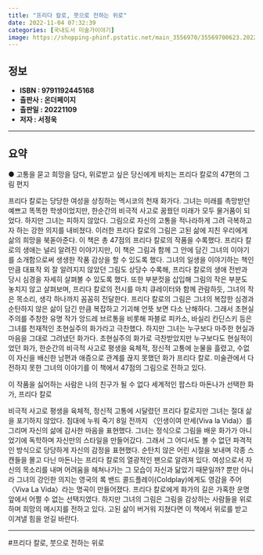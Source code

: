 ```yaml
---
title: "프리다 칼로, 붓으로 전하는 위로"
date: 2022-11-04 07:32:39
categories: [국내도서 미술가이야기]
image: https://shopping-phinf.pstatic.net/main_3556970/35569700623.20221101110156.jpg
---
```


## **정보**

- **ISBN : 9791192445168**
- **출판사 : 온더페이지**
- **출판일 : 20221109**
- **저자 : 서정욱**

------



## **요약**



● 고통을 묻고 희망을 담다,
위로받고 싶은 당신에게 바치는
프리다 칼로의 47편의 그림 편지

프리다 칼로는 당당한 여성을 상징하는 멕시코의 천재 화가다. 그녀는 미래를 촉망받던 예쁘고 똑똑한 학생이었지만, 한순간의 비극적 사고로 꿈꿨던 미래가 모두 물거품이 되었다. 하지만 그녀는 피하지 않았다. 그림으로 자신의 고통을 적나라하게 그려 극복하고자 하는 강한 의지를 내비쳤다. 이러한 프리다 칼로의 그림은 고된 삶에 지친 우리에게 삶의 희망을 북돋아준다.
이 책은 총 47점의 프리다 칼로의 작품을 수록했다. 프리다 칼로의 생애는 널리 알려진 이야기지만, 이 책은 그림과 함께 그 안에 담긴 그녀의 이야기를 소개함으로써 생생한 작품 감상을 할 수 있도록 했다. 그녀의 일생을 이야기하는 책인 만큼 대표작 외 잘 알려지지 않았던 그림도 상당수 수록해, 프리다 칼로의 생애 전반과 당시 심경을 자세히 살펴볼 수 있도록 했다. 또한 부분컷을 삽입해 그림의 작은 부분도 놓치지 않고 살펴보며, 프리다 칼로의 전시를 마치 큐레이터와 함께 관람하듯, 그녀의 작은 목소리, 생각 하나까지 꼼꼼히 전달한다.
프리다 칼로의 그림은 그녀의 복잡한 심경과 순탄하지 않은 삶이 담긴 만큼 복잡하고 기괴해 언뜻 보면 다소 난해하다. 그래서 초현실주의를 주창한 유명 작가 앙드레 브르통을 비롯해 파블로 피카소, 바실리 칸딘스키 등은 그녀를 천재적인 초현실주의 화가라고 극찬했다. 하지만 그녀는 누구보다 마주한 현실과 마음을 그대로 그려냈던 화가다. 
초현실주의 화가로 극찬받았지만 누구보다도 현실적이었던 화가, 한순간의 비극적 사고로 평생을 육체적, 정신적 고통에 눈물을 흘렸고, 수없이 자신을 배신한 남편과 애증으로 관계를 끊지 못했던 화가 프리다 칼로. 미술관에서 다 전하지 못한 그녀의 이야기를 이 책에서 47점의 그림으로 전하고 있다.

이 작품을 싫어하는 사람은 나의 친구가 될 수 없다
세계적인 팝스타 마돈나가 선택한 화가, 프리다 칼로

비극적 사고로 평생을 육체적, 정신적 고통에 시달렸던 프리다 칼로지만 그녀는 절대 삶을 포기하지 않았다. 침대에 누워 죽기 8일 전까지 〈인생이여 만세(Viva la Vida)〉를 그리며 자신의 삶에 감사한 마음을 표현했다.
그녀는 정식으로 그림을 배운 화가가 아니었기에 독학하며 자신만의 스타일을 만들어갔다. 그래서 그 어디서도 볼 수 없던 파격적인 방식으로 당당하게 자신의 감정을 표현했다. 순탄치 않은 어린 시절을 보내며 각종 스캔들을 몰고 다닌 마돈나는 프리다 칼로의 열광적인 팬으로 알려져 있다. 여성으로서 자신의 목소리를 내며 어려움을 헤쳐나가는 그 모습이 자신과 닮았기 때문일까? 뿐만 아니라 그녀의 강인한 의지는 영국의 록 밴드 콜드플레이(Coldplay)에게도 영감을 주어 〈Viva La Vida〉라는 명곡이 만들어졌다.
프리다 칼로에게 화가의 길은 가혹한 운명 앞에서 어쩔 수 없는 선택지였다. 하지만 그녀의 그림은 그림을 감상하는 사람들을 위로하며 희망의 메시지를 전하고 있다. 고된 삶이 버거워 지쳤다면 이 책에서 위로를 받고 이겨낼 힘을 얻길 바란다.



------

#프리다 칼로, 붓으로 전하는 위로


